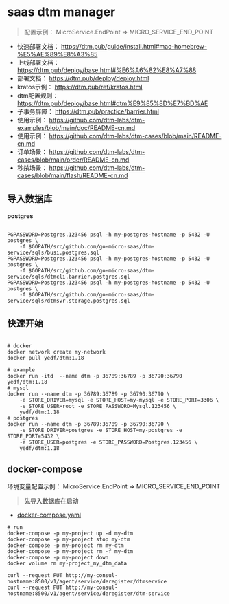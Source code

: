 # saas dtm manager

> 配置示例： MicroService.EndPoint => MICRO_SERVICE_END_POINT

* 快速部署文档： https://dtm.pub/guide/install.html#mac-homebrew-%E5%AE%89%E8%A3%85
* 上线部署文档： https://dtm.pub/deploy/base.html#%E6%A6%82%E8%A7%88
* 部署文档： https://dtm.pub/deploy/deploy.html
* kratos示例： https://dtm.pub/ref/kratos.html
* dtm配置规则： https://dtm.pub/deploy/base.html#dtm%E9%85%8D%E7%BD%AE
* 子事务屏障： https://dtm.pub/practice/barrier.html
* 使用示例： https://github.com/dtm-labs/dtm-examples/blob/main/doc/README-cn.md
* 使用示例： https://github.com/dtm-labs/dtm-cases/blob/main/README-cn.md
* 订单场景： https://github.com/dtm-labs/dtm-cases/blob/main/order/README-cn.md
* 秒杀场景： https://github.com/dtm-labs/dtm-cases/blob/main/flash/README-cn.md

## 导入数据库

**postgres**

```shell

PGPASSWORD=Postgres.123456 psql -h my-postgres-hostname -p 5432 -U postgres \
    -f $GOPATH/src/github.com/go-micro-saas/dtm-service/sqls/busi.postgres.sql
PGPASSWORD=Postgres.123456 psql -h my-postgres-hostname -p 5432 -U postgres \
    -f $GOPATH/src/github.com/go-micro-saas/dtm-service/sqls/dtmcli.barrier.postgres.sql
PGPASSWORD=Postgres.123456 psql -h my-postgres-hostname -p 5432 -U postgres \
    -f $GOPATH/src/github.com/go-micro-saas/dtm-service/sqls/dtmsvr.storage.postgres.sql

```

## 快速开始

```shell

# docker
docker network create my-network
docker pull yedf/dtm:1.18

# example
docker run -itd  --name dtm -p 36789:36789 -p 36790:36790  yedf/dtm:1.18
# mysql
docker run --name dtm -p 36789:36789 -p 36790:36790 \
    -e STORE_DRIVER=mysql -e STORE_HOST=my-mysql -e STORE_PORT=3306 \
    -e STORE_USER=root -e STORE_PASSWORD=Mysql.123456 \
    yedf/dtm:1.18
# postgres
docker run --name dtm -p 36789:36789 -p 36790:36790 \
    -e STORE_DRIVER=postgres -e STORE_HOST=my-postgres -e STORE_PORT=5432 \
    -e STORE_USER=postgres -e STORE_PASSWORD=Postgres.123456 \
    yedf/dtm:1.18
```

## docker-compose

环境变量配置示例： MicroService.EndPoint => MICRO_SERVICE_END_POINT

> **先导入数据库在启动**

* [docker-compose.yaml](./docker-compose.yaml)

```shell
# run
docker-compose -p my-project up -d my-dtm
docker-compose -p my-project stop my-dtm
docker-compose -p my-project rm my-dtm
docker-compose -p my-project rm -f my-dtm
docker-compose -p my-project down
docker volume rm my-project_my_dtm_data

curl --request PUT http://my-consul-hostname:8500/v1/agent/service/deregister/dtmservice
curl --request PUT http://my-consul-hostname:8500/v1/agent/service/deregister/dtm-service

```